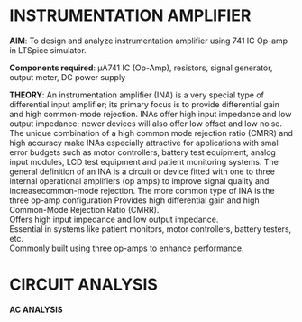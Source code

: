 # INSTRUMENTATION AMPLIFIER

**AIM**: To design and analyze instrumentation amplifier using 741 IC Op-amp in LTSpice
simulator.

**Components required**: μA741 IC (Op-Amp), resistors, signal generator, output meter,
DC power supply

**THEORY**:
An instrumentation amplifier (INA) is a very special type of differential input amplifier; its primary focus is to provide differential gain and high common-mode
rejection. INAs offer high input impedance and low output impedance; newer devices will also offer low offset and low noise. The unique combination of a high common mode rejection ratio (CMRR) and high accuracy make INAs especially attractive for applications with small error budgets such as motor controllers, battery test equipment, analog input modules, LCD test equipment and patient monitoring systems. The general definition of an INA is a circuit or device fitted with one to three
internal operational amplifiers (op amps) to improve signal quality and increasecommon-mode rejection. The more common type of INA is the three op-amp configuration
Provides high differential gain and high Common-Mode Rejection Ratio (CMRR).<br>
Offers high input impedance and low output impedance.<br>
Essential in systems like patient monitors, motor controllers, battery testers, etc.<br>
Commonly built using three op-amps to enhance performance.<br>







# CIRCUIT ANALYSIS
**AC ANALYSIS**




